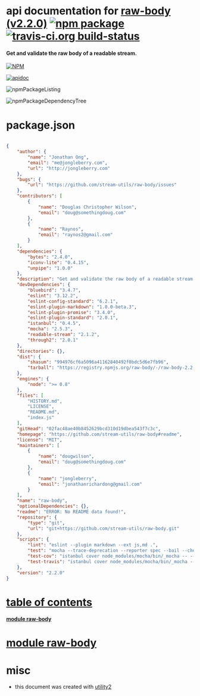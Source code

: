 # api documentation for  [raw-body (v2.2.0)](https://github.com/stream-utils/raw-body#readme)  [![npm package](https://img.shields.io/npm/v/npmdoc-raw-body.svg?style=flat-square)](https://www.npmjs.org/package/npmdoc-raw-body) [![travis-ci.org build-status](https://api.travis-ci.org/npmdoc/node-npmdoc-raw-body.svg)](https://travis-ci.org/npmdoc/node-npmdoc-raw-body)
#### Get and validate the raw body of a readable stream.

[![NPM](https://nodei.co/npm/raw-body.png?downloads=true)](https://www.npmjs.com/package/raw-body)

[![apidoc](https://npmdoc.github.io/node-npmdoc-raw-body/build/screenCapture.buildNpmdoc.browser._2Fhome_2Ftravis_2Fbuild_2Fnpmdoc_2Fnode-npmdoc-raw-body_2Ftmp_2Fbuild_2Fapidoc.html.png)](https://npmdoc.github.io/node-npmdoc-raw-body/build/apidoc.html)

![npmPackageListing](https://npmdoc.github.io/node-npmdoc-raw-body/build/screenCapture.npmPackageListing.svg)

![npmPackageDependencyTree](https://npmdoc.github.io/node-npmdoc-raw-body/build/screenCapture.npmPackageDependencyTree.svg)



# package.json

```json

{
    "author": {
        "name": "Jonathan Ong",
        "email": "me@jongleberry.com",
        "url": "http://jongleberry.com"
    },
    "bugs": {
        "url": "https://github.com/stream-utils/raw-body/issues"
    },
    "contributors": [
        {
            "name": "Douglas Christopher Wilson",
            "email": "doug@somethingdoug.com"
        },
        {
            "name": "Raynos",
            "email": "raynos2@gmail.com"
        }
    ],
    "dependencies": {
        "bytes": "2.4.0",
        "iconv-lite": "0.4.15",
        "unpipe": "1.0.0"
    },
    "description": "Get and validate the raw body of a readable stream.",
    "devDependencies": {
        "bluebird": "3.4.7",
        "eslint": "3.12.2",
        "eslint-config-standard": "6.2.1",
        "eslint-plugin-markdown": "1.0.0-beta.3",
        "eslint-plugin-promise": "3.4.0",
        "eslint-plugin-standard": "2.0.1",
        "istanbul": "0.4.5",
        "mocha": "2.5.3",
        "readable-stream": "2.1.2",
        "through2": "2.0.1"
    },
    "directories": {},
    "dist": {
        "shasum": "994976cf6a5096a41162840492f0bdc5d6e7fb96",
        "tarball": "https://registry.npmjs.org/raw-body/-/raw-body-2.2.0.tgz"
    },
    "engines": {
        "node": ">= 0.8"
    },
    "files": [
        "HISTORY.md",
        "LICENSE",
        "README.md",
        "index.js"
    ],
    "gitHead": "02fac48ae40b8452629bcd310d19dbea543f7c3c",
    "homepage": "https://github.com/stream-utils/raw-body#readme",
    "license": "MIT",
    "maintainers": [
        {
            "name": "dougwilson",
            "email": "doug@somethingdoug.com"
        },
        {
            "name": "jongleberry",
            "email": "jonathanrichardong@gmail.com"
        }
    ],
    "name": "raw-body",
    "optionalDependencies": {},
    "readme": "ERROR: No README data found!",
    "repository": {
        "type": "git",
        "url": "git+https://github.com/stream-utils/raw-body.git"
    },
    "scripts": {
        "lint": "eslint --plugin markdown --ext js,md .",
        "test": "mocha --trace-deprecation --reporter spec --bail --check-leaks test/",
        "test-cov": "istanbul cover node_modules/mocha/bin/_mocha -- --trace-deprecation --reporter dot --check-leaks test/",
        "test-travis": "istanbul cover node_modules/mocha/bin/_mocha --report lcovonly -- --trace-deprecation --reporter spec --check-leaks test/"
    },
    "version": "2.2.0"
}
```



# <a name="apidoc.tableOfContents"></a>[table of contents](#apidoc.tableOfContents)

#### [module raw-body](#apidoc.module.raw-body)



# <a name="apidoc.module.raw-body"></a>[module raw-body](#apidoc.module.raw-body)



# misc
- this document was created with [utility2](https://github.com/kaizhu256/node-utility2)
